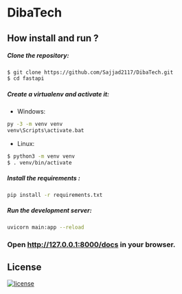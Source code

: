 # DibaTech

## How install and run ?

##### Clone the repository:
```bash
$ git clone https://github.com/Sajjad2117/DibaTech.git
$ cd fastapi
```
##### Create a virtualenv and activate it:
* Windows:
```bash
py -3 -m venv venv
venv\Scripts\activate.bat
```
* Linux:
```bash
$ python3 -m venv venv
$ . venv/bin/activate
```
##### Install the requirements :
```bash
pip install -r requirements.txt
``` 
##### Run the development server:
```bash
uvicorn main:app --reload
``` 
### Open http://127.0.0.1:8000/docs in your browser. 

## License
[![license](https://img.shields.io/github/license/DAVFoundation/captain-n3m0.svg?style=flat-square)](https://github.com/DAVFoundation/captain-n3m0/blob/master/LICENSE)
